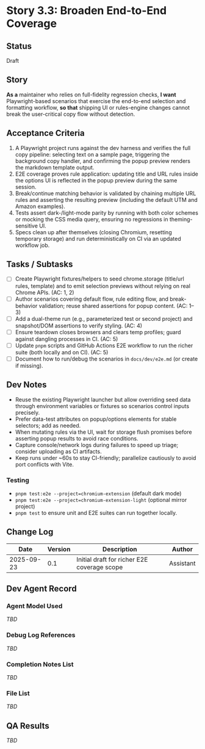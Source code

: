 # Story 3.3: Broaden End-to-End Coverage

## Status

Draft

## Story

**As a** maintainer who relies on full-fidelity regression checks,
**I want** Playwright-based scenarios that exercise the end-to-end selection and formatting workflow,
**so that** shipping UI or rules-engine changes cannot break the user-critical copy flow without detection.

## Acceptance Criteria

1. A Playwright project runs against the dev harness and verifies the full copy pipeline: selecting text on a sample page, triggering the background copy handler, and confirming the popup preview renders the markdown template output.
2. E2E coverage proves rule application: updating title and URL rules inside the options UI is reflected in the popup preview during the same session.
3. Break/continue matching behavior is validated by chaining multiple URL rules and asserting the resulting preview (including the default UTM and Amazon examples).
4. Tests assert dark-/light-mode parity by running with both color schemes or mocking the CSS media query, ensuring no regressions in theming-sensitive UI.
5. Specs clean up after themselves (closing Chromium, resetting temporary storage) and run deterministically on CI via an updated workflow job.

## Tasks / Subtasks

- [ ] Create Playwright fixtures/helpers to seed chrome.storage (title/url rules, template) and to emit selection previews without relying on real Chrome APIs. (AC: 1, 2)
- [ ] Author scenarios covering default flow, rule editing flow, and break-behavior validation; reuse shared assertions for popup content. (AC: 1–3)
- [ ] Add a dual-theme run (e.g., parameterized test or second project) and snapshot/DOM assertions to verify styling. (AC: 4)
- [ ] Ensure teardown closes browsers and clears temp profiles; guard against dangling processes in CI. (AC: 5)
- [ ] Update `pnpm` scripts and GitHub Actions E2E workflow to run the richer suite (both locally and on CI). (AC: 5)
- [ ] Document how to run/debug the scenarios in `docs/dev/e2e.md` (or create if missing).

## Dev Notes

- Reuse the existing Playwright launcher but allow overriding seed data through environment variables or fixtures so scenarios control inputs precisely.
- Prefer data-test attributes on popup/options elements for stable selectors; add as needed.
- When mutating rules via the UI, wait for storage flush promises before asserting popup results to avoid race conditions.
- Capture console/network logs during failures to speed up triage; consider uploading as CI artifacts.
- Keep runs under ~60s to stay CI-friendly; parallelize cautiously to avoid port conflicts with Vite.

### Testing

- `pnpm test:e2e --project=chromium-extension` (default dark mode)
- `pnpm test:e2e --project=chromium-extension-light` (optional mirror project)
- `pnpm test` to ensure unit and E2E suites can run together locally.

## Change Log

| Date       | Version | Description                                 | Author    |
| ---------- | ------- | ------------------------------------------- | --------- |
| 2025-09-23 | 0.1     | Initial draft for richer E2E coverage scope | Assistant |

## Dev Agent Record

### Agent Model Used

_TBD_

### Debug Log References

_TBD_

### Completion Notes List

_TBD_

### File List

_TBD_

## QA Results

_TBD_

